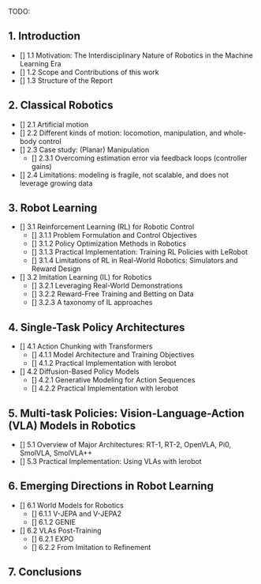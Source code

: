 TODO:

## 1. Introduction

- [] 1.1 Motivation: The Interdisciplinary Nature of Robotics in the Machine Learning Era
- [] 1.2 Scope and Contributions of this work
- [] 1.3 Structure of the Report

## 2. Classical Robotics

- [] 2.1 Artificial motion
- [] 2.2 Different kinds of motion: locomotion, manipulation, and whole-body control
- [] 2.3 Case study: (Planar) Manipulation
    - [] 2.3.1 Overcoming estimation error via feedback loops (controller gains)
- [] 2.4 Limitations: modeling is fragile, not scalable, and does not leverage growing data

## 3. Robot Learning

- [] 3.1 Reinforcement Learning (RL) for Robotic Control
    - [] 3.1.1 Problem Formulation and Control Objectives
    - [] 3.1.2 Policy Optimization Methods in Robotics
    - [] 3.1.3 Practical Implementation: Training RL Policies with LeRobot
    - [] 3.1.4 Limitations of RL in Real-World Robotics: Simulators and Reward Design
- [] 3.2 Imitation Learning (IL) for Robotics
    - [] 3.2.1 Leveraging Real-World Demonstrations
    - [] 3.2.2 Reward-Free Training and Betting on Data
    - [] 3.2.3 A taxonomy of IL approaches

## 4. Single-Task Policy Architectures

- [] 4.1 Action Chunking with Transformers
    - [] 4.1.1 Model Architecture and Training Objectives
    - [] 4.1.2 Practical Implementation with lerobot
- [] 4.2 Diffusion-Based Policy Models
    - [] 4.2.1 Generative Modeling for Action Sequences
    - [] 4.2.2 Practical Implementation with lerobot

## 5. Multi-task Policies: Vision-Language-Action (VLA) Models in Robotics

- [] 5.1 Overview of Major Architectures: RT-1, RT-2, OpenVLA, Pi0, SmolVLA, SmolVLA++
- [] 5.3 Practical Implementation: Using VLAs with lerobot

## 6. Emerging Directions in Robot Learning

- [] 6.1 World Models for Robotics
    - [] 6.1.1 V-JEPA and V-JEPA2
    - [] 6.1.2 GENIE
- [] 6.2 VLAs Post-Training
    - [] 6.2.1 EXPO
    - [] 6.2.2 From Imitation to Refinement

## 7. Conclusions

